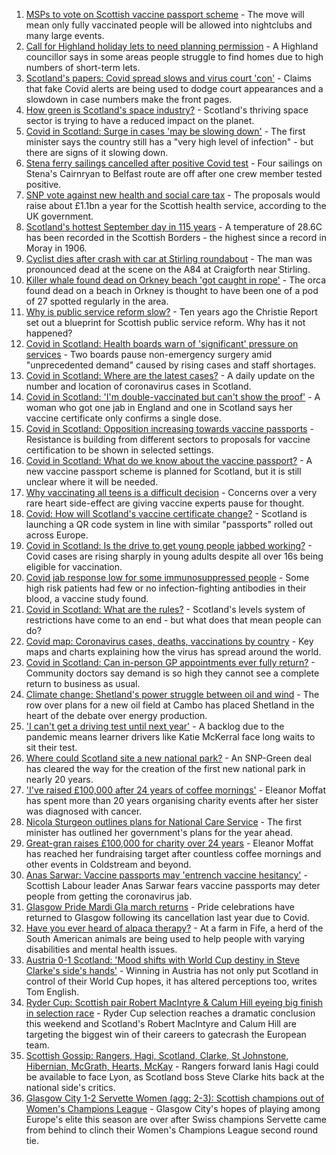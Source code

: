 1. [MSPs to vote on Scottish vaccine passport scheme](https://www.bbc.co.uk/news/uk-scotland-scotland-politics-58492663?at_medium=RSS&at_campaign=KARANGA) - The move will mean only fully vaccinated people will be allowed into nightclubs and many large events.
2. [Call for Highland holiday lets to need planning permission](https://www.bbc.co.uk/news/uk-scotland-highlands-islands-58475117?at_medium=RSS&at_campaign=KARANGA) - A Highland councillor says in some areas people struggle to find homes due to high numbers of short-term lets.
3. [Scotland's papers: Covid spread slows and virus court 'con'](https://www.bbc.co.uk/news/uk-scotland-58495961?at_medium=RSS&at_campaign=KARANGA) - Claims that fake Covid alerts are being used to dodge court appearances and a slowdown in case numbers make the front pages.
4. [How green is Scotland's space industry?](https://www.bbc.co.uk/news/uk-scotland-highlands-islands-58190702?at_medium=RSS&at_campaign=KARANGA) - Scotland's thriving space sector is trying to have a reduced impact on the planet.
5. [Covid in Scotland: Surge in cases 'may be slowing down'](https://www.bbc.co.uk/news/uk-scotland-58491737?at_medium=RSS&at_campaign=KARANGA) - The first minister says the country still has a "very high level of infection" - but there are signs of it slowing down.
6. [Stena ferry sailings cancelled after positive Covid test](https://www.bbc.co.uk/news/uk-northern-ireland-58498989?at_medium=RSS&at_campaign=KARANGA) - Four sailings on Stena's Cairnryan to Belfast route are off after one crew member tested positive.
7. [SNP vote against new health and social care tax](https://www.bbc.co.uk/news/uk-scotland-scotland-politics-58487834?at_medium=RSS&at_campaign=KARANGA) - The proposals would raise about £1.1bn a year for the Scottish health service, according to the UK government.
8. [Scotland's hottest September day in 115 years](https://www.bbc.co.uk/news/uk-scotland-south-scotland-58491958?at_medium=RSS&at_campaign=KARANGA) - A temperature of 28.6C has been recorded in the Scottish Borders - the highest since a record in Moray in 1906.
9. [Cyclist dies after crash with car at Stirling roundabout](https://www.bbc.co.uk/news/uk-scotland-tayside-central-58494158?at_medium=RSS&at_campaign=KARANGA) - The man was pronounced dead at the scene on the A84 at Craigforth near Stirling.
10. [Killer whale found dead on Orkney beach 'got caught in rope'](https://www.bbc.co.uk/news/uk-scotland-north-east-orkney-shetland-58495065?at_medium=RSS&at_campaign=KARANGA) - The orca found dead on a beach in Orkney is thought to have been one of a pod of 27 spotted regularly in the area.
11. [Why is public service reform slow?](https://www.bbc.co.uk/news/uk-scotland-58490102?at_medium=RSS&at_campaign=KARANGA) - Ten years ago the Christie Report set out a blueprint for Scottish public service reform. Why has it not happened?
12. [Covid in Scotland: Health boards warn of 'significant' pressure on services](https://www.bbc.co.uk/news/uk-scotland-58494150?at_medium=RSS&at_campaign=KARANGA) - Two boards pause non-emergency surgery amid "unprecedented demand" caused by rising cases and staff shortages.
13. [Covid in Scotland: Where are the latest cases?](https://www.bbc.co.uk/news/uk-scotland-53511877?at_medium=RSS&at_campaign=KARANGA) - A daily update on the number and location of coronavirus cases in Scotland.
14. [Covid in Scotland: 'I'm double-vaccinated but can't show the proof'](https://www.bbc.co.uk/news/uk-scotland-58475922?at_medium=RSS&at_campaign=KARANGA) - A woman who got one jab in England and one in Scotland says her vaccine certificate only confirms a single dose.
15. [Covid in Scotland: Opposition increasing towards vaccine passports](https://www.bbc.co.uk/news/uk-scotland-scotland-politics-58453551?at_medium=RSS&at_campaign=KARANGA) - Resistance is building from different sectors to proposals for vaccine certification to be shown in selected settings.
16. [Covid in Scotland: What do we know about the vaccine passport?](https://www.bbc.co.uk/news/uk-scotland-58422607?at_medium=RSS&at_campaign=KARANGA) - A new vaccine passport scheme is planned for Scotland, but it is still unclear where it will be needed.
17. [Why vaccinating all teens is a difficult decision](https://www.bbc.co.uk/news/health-58423152?at_medium=RSS&at_campaign=KARANGA) - Concerns over a very rare heart side-effect are giving vaccine experts pause for thought.
18. [Covid: How will Scotland's vaccine certificate change?](https://www.bbc.co.uk/news/uk-scotland-57519070?at_medium=RSS&at_campaign=KARANGA) - Scotland is launching a QR code system in line with similar "passports" rolled out across Europe.
19. [Covid in Scotland: Is the drive to get young people jabbed working?](https://www.bbc.co.uk/news/uk-scotland-58342389?at_medium=RSS&at_campaign=KARANGA) - Covid cases are rising sharply in young adults despite all over 16s being eligible for vaccination.
20. [Covid jab response low for some immunosuppressed people](https://www.bbc.co.uk/news/health-58317261?at_medium=RSS&at_campaign=KARANGA) - Some high risk patients had few or no infection-fighting antibodies in their blood, a vaccine study found.
21. [Covid in Scotland: What are the rules?](https://www.bbc.co.uk/news/uk-scotland-53166816?at_medium=RSS&at_campaign=KARANGA) - Scotland's levels system of restrictions have come to an end - but what does that mean people can do?
22. [Covid map: Coronavirus cases, deaths, vaccinations by country](https://www.bbc.co.uk/news/world-51235105?at_medium=RSS&at_campaign=KARANGA) - Key maps and charts explaining how the virus has spread around the world.
23. [Covid in Scotland: Can in-person GP appointments ever fully return?](https://www.bbc.co.uk/news/uk-scotland-58481878?at_medium=RSS&at_campaign=KARANGA) - Community doctors say demand is so high they cannot see a complete return to business as usual.
24. [Climate change: Shetland's power struggle between oil and wind](https://www.bbc.co.uk/news/uk-scotland-58464439?at_medium=RSS&at_campaign=KARANGA) - The row over plans for a new oil field at Cambo has placed Shetland in the heart of the debate over energy production.
25. ['I can't get a driving test until next year'](https://www.bbc.co.uk/news/uk-scotland-58435040?at_medium=RSS&at_campaign=KARANGA) - A backlog due to the pandemic means learner drivers like Katie McKerral face long waits to sit their test.
26. [Where could Scotland site a new national park?](https://www.bbc.co.uk/news/uk-scotland-south-scotland-58400051?at_medium=RSS&at_campaign=KARANGA) - An SNP-Green deal has cleared the way for the creation of the first new national park in nearly 20 years.
27. ['I've raised £100,000 after 24 years of coffee mornings'](https://www.bbc.co.uk/news/uk-scotland-south-scotland-58383506?at_medium=RSS&at_campaign=KARANGA) - Eleanor Moffat has spent more than 20 years organising charity events after her sister was diagnosed with cancer.
28. [Nicola Sturgeon outlines plans for National Care Service](https://www.bbc.co.uk/news/uk-scotland-58480750?at_medium=RSS&at_campaign=KARANGA) - The first minister has outlined her government's plans for the year ahead.
29. [Great-gran raises £100,000 for charity over 24 years](https://www.bbc.co.uk/news/uk-scotland-58440739?at_medium=RSS&at_campaign=KARANGA) - Eleanor Moffat has reached her fundraising target after countless coffee mornings and other events in Coldstream and beyond.
30. [Anas Sarwar: Vaccine passports may 'entrench vaccine hesitancy'](https://www.bbc.co.uk/news/uk-scotland-58455886?at_medium=RSS&at_campaign=KARANGA) - Scottish Labour leader Anas Sarwar fears vaccine passports may deter people from getting the coronavirus jab.
31. [Glasgow Pride Mardi Gla march returns](https://www.bbc.co.uk/news/uk-scotland-58450443?at_medium=RSS&at_campaign=KARANGA) - Pride celebrations have returned to Glasgow following its cancellation last year due to Covid.
32. [Have you ever heard of alpaca therapy?](https://www.bbc.co.uk/news/uk-scotland-58423392?at_medium=RSS&at_campaign=KARANGA) - At a farm in Fife, a herd of the South American animals are being used to help people with varying disabilities and mental health issues.
33. [Austria 0-1 Scotland: 'Mood shifts with World Cup destiny in Steve Clarke's side's hands'](https://www.bbc.co.uk/sport/football/58488393?at_medium=RSS&at_campaign=KARANGA) - Winning in Austria has not only put Scotland in control of their World Cup hopes, it has altered perceptions too, writes Tom English.
34. [Ryder Cup: Scottish pair Robert MacIntyre & Calum Hill eyeing big finish in selection race](https://www.bbc.co.uk/sport/golf/58490924?at_medium=RSS&at_campaign=KARANGA) - Ryder Cup selection reaches a dramatic conclusion this weekend and Scotland's Robert MacIntyre and Calum Hill are targeting the biggest win of their careers to gatecrash the European team.
35. [Scottish Gossip: Rangers, Hagi, Scotland, Clarke, St Johnstone, Hibernian, McGrath, Hearts, McKay](https://www.bbc.co.uk/sport/football/58498312?at_medium=RSS&at_campaign=KARANGA) - Rangers forward Ianis Hagi could be available to face Lyon, as Scotland boss Steve Clarke hits back at the national side's critics.
36. [Glasgow City 1-2 Servette Women (agg: 2-3): Scottish champions out of Women's Champions League](https://www.bbc.co.uk/sport/football/58455072?at_medium=RSS&at_campaign=KARANGA) - Glasgow City's hopes of playing among Europe's elite this season are over after Swiss champions Servette came from behind to clinch their Women's Champions League second round tie.
